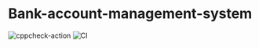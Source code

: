 # Bank-account-management-system
![cppcheck-action](https://github.com/stepin105283/Bank-account-management-system/workflows/cppcheck-action/badge.svg) ![CI](https://github.com/stepin105283/Bank-account-management-system/workflows/CI/badge.svg)

